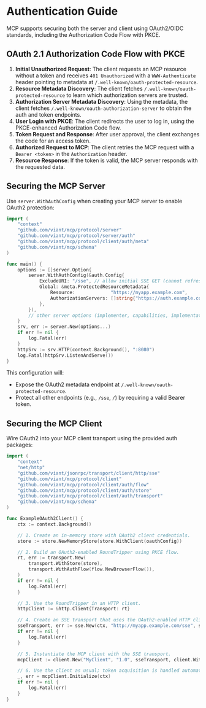 <!-- Automatically generated. Authentication and authorization guide for MCP. -->
# Authentication Guide

MCP supports securing both the server and client using OAuth2/OIDC standards, including the Authorization Code Flow with PKCE.

## OAuth 2.1 Authorization Code Flow with PKCE

1. **Initial Unauthorized Request**: The client requests an MCP resource without a token and receives `401 Unauthorized` with a `WWW-Authenticate` header pointing to metadata at `/.well-known/oauth-protected-resource`.
2. **Resource Metadata Discovery**: The client fetches `/.well-known/oauth-protected-resource` to learn which authorization servers are trusted.
3. **Authorization Server Metadata Discovery**: Using the metadata, the client fetches `/.well-known/oauth-authorization-server` to obtain the auth and token endpoints.
4. **User Login with PKCE**: The client redirects the user to log in, using the PKCE-enhanced Authorization Code flow.
5. **Token Request and Response**: After user approval, the client exchanges the code for an access token.
6. **Authorized Request to MCP**: The client retries the MCP request with a `Bearer <token>` in the `Authorization` header.
7. **Resource Response**: If the token is valid, the MCP server responds with the requested data.

## Securing the MCP Server

Use `server.WithAuthConfig` when creating your MCP server to enable OAuth2 protection:
```go
import (
    "context"
    "github.com/viant/mcp/protocol/server"
    "github.com/viant/mcp/protocol/server/auth"
    "github.com/viant/mcp/protocol/client/auth/meta"
    "github.com/viant/mcp/schema"
)

func main() {
    options := []server.Option{
        server.WithAuthConfig(&auth.Config{
            ExcludeURI: "/sse", // allow initial SSE GET (cannot refresh token on GET)
            Global: &meta.ProtectedResourceMetadata{
                Resource:             "https://myapp.example.com",
                AuthorizationServers: []string{"https://auth.example.com/"},
            },
        }),
        // other server options (implementer, capabilities, implementation info)
    }
    srv, err := server.New(options...)
    if err != nil {
        log.Fatal(err)
    }
    httpSrv := srv.HTTP(context.Background(), ":8080")
    log.Fatal(httpSrv.ListenAndServe())
}
```

This configuration will:
- Expose the OAuth2 metadata endpoint at `/.well-known/oauth-protected-resource`.
- Protect all other endpoints (e.g., `/sse`, `/`) by requiring a valid Bearer token.

## Securing the MCP Client

Wire OAuth2 into your MCP client transport using the provided auth packages:
```go
import (
    "context"
    "net/http"
    "github.com/viant/jsonrpc/transport/client/http/sse"
    "github.com/viant/mcp/protocol/client"
    "github.com/viant/mcp/protocol/client/auth/flow"
    "github.com/viant/mcp/protocol/client/auth/store"
    "github.com/viant/mcp/protocol/client/auth/transport"
    "github.com/viant/mcp/schema"
)

func ExampleOAuth2Client() {
    ctx := context.Background()

    // 1. Create an in-memory store with OAuth2 client credentials.
    store := store.NewMemoryStore(store.WithClient(oauthConfig))

    // 2. Build an OAuth2-enabled RoundTripper using PKCE flow.
    rt, err := transport.New(
        transport.WithStore(store),
        transport.WithAuthFlow(flow.NewBrowserFlow()),
    )
    if err != nil {
        log.Fatal(err)
    }

    // 3. Use the RoundTripper in an HTTP client.
    httpClient := &http.Client{Transport: rt}

    // 4. Create an SSE transport that uses the OAuth2-enabled HTTP client.
    sseTransport, err := sse.New(ctx, "http://myapp.example.com/sse", sse.WithClient(httpClient))
    if err != nil {
        log.Fatal(err)
    }

    // 5. Instantiate the MCP client with the SSE transport.
    mcpClient := client.New("MyClient", "1.0", sseTransport, client.WithCapabilities(schema.ClientCapabilities{}))

    // 6. Use the client as usual; token acquisition is handled automatically.
    _, err = mcpClient.Initialize(ctx)
    if err != nil {
        log.Fatal(err)
    }
}
```